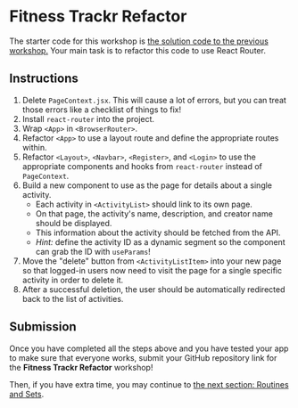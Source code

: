 # Fitness Trackr Refactor

The starter code for this workshop is [the solution code to the previous workshop.](https://github.com/FullstackAcademy/fitness-trackr-solution)
Your main task is to refactor this code to use React Router.

## Instructions

1. Delete `PageContext.jsx`. This will cause a lot of errors, but you can treat those
   errors like a checklist of things to fix!
2. Install `react-router` into the project.
3. Wrap `<App>` in `<BrowserRouter>`.
4. Refactor `<App>` to use a layout route and define the appropriate routes within.
5. Refactor `<Layout>`, `<Navbar>`, `<Register>`, and `<Login>` to use the appropriate
   components and hooks from `react-router` instead of `PageContext`.
6. Build a new component to use as the page for details about a single activity.
   - Each activity in `<ActivityList>` should link to its own page.
   - On that page, the activity's name, description, and creator name should be displayed.
   - This information about the activity should be fetched from the API.
   - _Hint:_ define the activity ID as a dynamic segment so the component can grab the ID
     with `useParams`!
7. Move the "delete" button from `<ActivityListItem>` into your new page so that logged-in
   users now need to visit the page for a single specific activity in order to delete it.
8. After a successful deletion, the user should be automatically redirected back
   to the list of activities.

## Submission

Once you have completed all the steps above and you have tested your app to make sure that
everyone works, submit your GitHub repository link for the **Fitness Trackr Refactor** workshop!

Then, if you have extra time, you may continue to
[the next section: Routines and Sets](/docs/02-routines.md).
